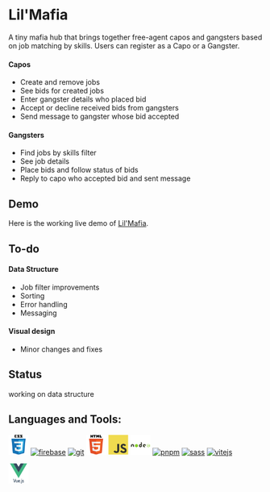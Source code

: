 # Lil'Mafia

A tiny mafia hub that brings together free-agent capos and gangsters based on job matching by skills. Users can register as a Capo or a Gangster.

#### Capos

- Create and remove jobs
- See bids for created jobs
- Enter gangster details who placed bid
- Accept or decline received bids from gangsters
- Send message to gangster whose bid accepted

#### Gangsters

- Find jobs by skills filter
- See job details
- Place bids and follow status of bids
- Reply to capo who accepted bid and sent message

## Demo

Here is the working live demo of [Lil'Mafia](https://vue-crud-project-3e582.web.app/).

## To-do

#### Data Structure

- Job filter improvements
- Sorting
- Error handling
- Messaging

#### Visual design

- Minor changes and fixes

## Status

working on data structure

## Languages and Tools:

<p align="left"> 
<a href="https://www.w3schools.com/css/" target="_blank" rel="noreferrer">
<img src="https://raw.githubusercontent.com/devicons/devicon/master/icons/css3/css3-original-wordmark.svg" alt="css3" width="40" height="40"/></a>

<a href="https://firebase.google.com/" target="_blank" rel="noreferrer">
<img src="https://www.vectorlogo.zone/logos/firebase/firebase-icon.svg" alt="firebase" width="40" height="40"/></a>

<a href="https://git-scm.com/" target="_blank" rel="noreferrer">
<img src="https://www.vectorlogo.zone/logos/git-scm/git-scm-icon.svg" alt="git" width="40" height="40"/></a>

<a href="https://developer.mozilla.org/en-US/docs/Web/HTML" target="_blank" rel="noreferrer">
<img src="https://raw.githubusercontent.com/devicons/devicon/master/icons/html5/html5-original-wordmark.svg" alt="html5" width="40" height="40"/></a>

<a href="https://developer.mozilla.org/en-US/docs/Web/JavaScript" target="_blank" rel="noreferrer">
<img src="https://raw.githubusercontent.com/devicons/devicon/master/icons/javascript/javascript-original.svg" alt="javascript" width="40" height="40"/></a>

<a href="https://nodejs.org" target="_blank" rel="noreferrer">
<img src="https://raw.githubusercontent.com/devicons/devicon/master/icons/nodejs/nodejs-original-wordmark.svg" alt="nodejs" width="40" height="40"/></a>

<a href="https://pnpm.io/" target="_blank" rel="noreferrer">
<img src="https://d33wubrfki0l68.cloudfront.net/2f3acb83b7d2349f2194bc38c0f22f295908dc33/c0f76/tr/img/pnpm-no-name-with-frame.svg" alt="pnpm" width="40" height="40"/></a>

<a href="https://sass-lang.com" target="_blank" rel="noreferrer">
<img src="https://sass-lang.com/assets/img/logos/logo-b6e1ef6e.svg" alt="sass" width="40" height="40"/></a>

<a href="https://vitejs.dev/" target="_blank" rel="noreferrer">
<img src="https://vitejs.dev/logo.svg" alt="vitejs" width="40" height="40"/></a>

<a href="https://vuejs.org/" target="_blank" rel="noreferrer"> <img src="https://raw.githubusercontent.com/devicons/devicon/master/icons/vuejs/vuejs-original-wordmark.svg" alt="vuejs" width="40" height="40"/> </a> </p>

<!-- <a href="" target="_blank" rel="noreferrer">
<img src="" alt="" width="40" height="40"/></a> -->
